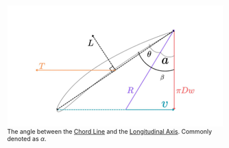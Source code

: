 ![Basic Propeller Aerodynamics 1.jpg](./Engineering%20Concepts%20&%20Subjects/Aerodynamics/Chapter%206%20-%20Aircraft%20Performance/Photos/Basic%20Propeller%20Aerodynamics%201.jpg)
The angle between the [Chord Line](Chord%20Line.md) and the [Longitudinal Axis](Longitudinal%20Axis.md). Commonly denoted as $\alpha$.